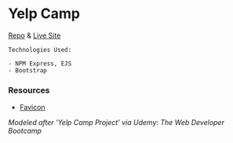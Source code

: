 # Yelp Camp

[Repo](https://github.com/cwithac/yelp_camp) & [Live Site](#)


```
Technologies Used:

- NPM Express, EJS
- Bootstrap
```

### Resources
- [Favicon](http://www.favicon.cc/?action=icon&file_id=900114)

_Modeled after 'Yelp Camp Project' via Udemy: The Web Developer Bootcamp_
